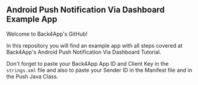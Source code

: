 ## Android Push Notification Via Dashboard Example App
Welcome to Back4App's GitHub!

In this repository you will find an example app with all steps covered at Back4App's Android Push Notification Via Dashboard Tutorial.

Don't forget to paste your Back4App App ID and Client Key in the `strings.xml` file and also to paste your Sender ID in the Manifest file and in the Push Java Class.
